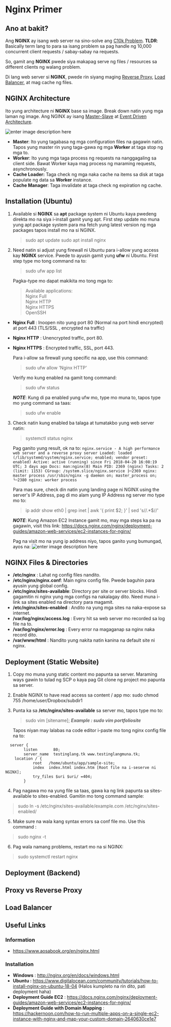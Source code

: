 # Nginx Primer 


## Ano at bakit?

Ang **NGINX** ay isang web server na sino-solve ang [C10k Problem](https://www.quora.com/What-causes-the-C10k-problem). 
**TLDR**: Basically term lang to para sa isang problem sa pag handle ng 10,000 concurrent client requests / sabay-sabay na requests.

So, gamit ang **NGINX** pwede siya makapag serve ng files / resources sa different clients ng walang problem.

Di lang web server si **NGINX**, pwede rin siyang maging [Reverse Proxy](https://www.youtube.com/watch?v=ozhe__GdWC8), [Load Balancer](https://www.youtube.com/watch?v=S8J2fkN2FeI), at mag cache ng files.

## NGINX Architecture

Ito yung architecture ni **NGINX** base sa image. Break down natin yung mga laman ng image. Ang NGINX ay isang [Master-Slave](https://en.wikipedia.org/wiki/Master/slave_%28technology%29#:~:text=Master/slave%20is%20a%20model,serves%20as%20their%20communication%20hub.) at [Event Driven Architecture](https://en.wikipedia.org/wiki/Event-driven_architecture#:~:text=Event-driven%20architecture%20%28EDA%29,of,%20and%20reaction%20to%20events.&text=An%20event-driven%20system%20typically,sinks%29,%20and%20event%20channels.).

![enter image description here](https://res.cloudinary.com/practicaldev/image/fetch/s--QIrHFFjG--/c_limit,f_auto,fl_progressive,q_auto,w_880/https://cloudnweb.dev/wp-content/uploads/2019/05/Screen-Shot-2019-05-26-at-1.34.56-AM-1024x580.png)

 - **Master**: Ito yung tagabasa ng mga configuration files na gagawin natin. Tapos yung master rin yung taga-gawa ng mga **Worker** at taga stop ng mga to.
 - **Worker**: Ito yung mga taga process ng requests na nanggagaling sa client side. Bawat Worker kaya mag process ng maraming requests, asynchronously.
 - **Cache Loader:** Taga check ng mga naka cache na items sa disk at taga populate ng data sa **Worker** instance.
 - **Cache Manager**: Taga invalidate at taga check ng expiration ng cache.

## Installation (Ubuntu)

 1. Available si **NGINX** sa **apt** package system ni Ubuntu kaya pwedeng direkta mo na siya i-install gamit yung apt. First step update mo muna yung apt package system para ma fetch yung latest version ng mga packages tapos install mo na si NGINX.
 
	> sudo apt update
	> sudo apt install nginx

 2. Need natin si adjust yung firewall ni Ubuntu para i-allow yung access kay **NGINX** service. Pwede to ayusin gamit yung **ufw** ni Ubuntu.
First step type mo tong command na to:

	> sudo ufw app list

	Pagka-type mo dapat makikita mo tong mga to:
	
	> Available applications:   
	> Nginx Full  
	> Nginx HTTP   
	> Nginx HTTPS  
	> OpenSSH

 - **Nginx Full** : Inoopen nito yung port 80 (Normal na port hindi encrypted) at port 443 (TLS/SSL , encrypted na traffic)
 - **Nginx HTTP** : Unencrypted traffic, port 80.
 - **Nginx HTTPS** : Encrypted traffic, SSL, port 443.

	Para i-allow sa firewall yung specific na app, use this command:

	> sudo ufw allow 'Nginx HTTP'
	
	Verify mo kung enabled na gamit tong command:
	
	> sudo ufw status

	***NOTE***: Kung di pa enabled yung ufw mo, type mo muna to, tapos 			type mo yung command sa taas:
	
	> sudo ufw enable

 3. Check natin kung enabled ba talaga at tumatakbo yung web server natin:
	> systemctl status nginx

	Pag ganito yung result, ok na to:
`nginx.service - A high performance web server and a reverse proxy server
   Loaded: loaded (/lib/systemd/system/nginx.service; enabled; vendor preset: enabled)
   Active: active (running) since Fri 2018-04-20 16:08:19 UTC; 3 days ago
     Docs: man:nginx(8)
 Main PID: 2369 (nginx)
    Tasks: 2 (limit: 1153)
   CGroup: /system.slice/nginx.service
           ├─2369 nginx: master process /usr/sbin/nginx -g daemon on; master_process on;
           └─2380 nginx: worker process`

	Para mas sure, check din natin yung landing page ni NGINX using the server's IP Address, pag di mo alam yung IP Address ng server mo type mo to: 
	> ip addr show eth0 | grep inet | awk '{ print $2; }' | sed 's/\/.*$//'

	***NOTE***: Kung Amazon EC2 Instance gamit mo, may mga steps ka pa na gagawin, visit this link:
	https://docs.nginx.com/nginx/deployment-guides/amazon-web-services/ec2-instances-for-nginx/

	Pag na visit mo na yung ip address niyo, tapos ganito yung bumungad, ayos na:
![enter image description here](https://www.nginx.com/wp-content/uploads/2014/01/welcome-to-nginx-window-5x3.png)

## NGINX Files & Directories

 - **/etc/nginx** : Lahat ng config files nandito.
 - **/etc/nginx/nginx.conf**: Main nginx config file. Pwede baguhin para ayusin yung global config.
 - **/etc/nginx/sites-available**: Directory per site or server blocks. Hindi gagamitin ni nginx yung mga configs na nakalagay dito. Need muna i-link sa sites enabled na directory para magamit.
 - **/etc/nginx/sites-enabled** : Andito na yung mga sites na naka-expose sa internet.
 - **/var/log/nginx/access.log** : Every hit sa web server mo recorded sa log file na to.
 - **/var/log/nginx/error.log** : Every error na magaganap sa nginx naka record dito.
 - **/var/www/html** : Nandito yung nakita natin kanina na default site ni nginx.
## Deployment (Static Website)
1. Copy mo muna yung static content mo papunta sa server. Maraming ways gawin to tulad ng SCP o kaya pag Git clone ng project mo papunta sa server.
2. Enable NGINX to have read access sa content / app mo: sudo chmod 755 /home/user/Dropbox/subdir1
3. Punta ka sa **/etc/nginx/sites-available** sa server mo, tapos type mo to: 
	> sudo vim [sitename]; ***Example : sudo vim portfoliosite***
	
	Tapos niyan may lalabas na code editor i-paste mo tong nginx config 		file na to:

```
  server {
        listen       80;
        server_name  testinglang.tk www.testinglangmuna.tk;
    location / {
            root   /home/ubuntu/app/sample-site;
            index  index.html index.htm [Root file na i-seserve ni NGINX];
			try_files $uri $uri/ =404;
        }
```

4. Pag nagawa mo na yung file sa taas, gawa ka ng link papunta sa sites-available to sites-enabled. Gamitin mo tong command sample: 

> sudo ln -s /etc/nginx/sites-available/example.com
> /etc/nginx/sites-enabled/

5. Make sure na wala kang syntax errors sa conf file mo. Use this command :

> sudo nginx -t

6. Pag wala namang problems, restart mo na si NGINX:

> sudo systemctl restart nginx

## Deployment (Backend)
## Proxy vs Reverse Proxy
## Load Balancer
## Useful Links
### Information

 - https://www.aosabook.org/en/nginx.html

### Installation
 - **Windows** :  http://nginx.org/en/docs/windows.html
 - **Ubuntu :**  https://www.digitalocean.com/community/tutorials/how-to-install-nginx-on-ubuntu-18-04 (Halos kumpleto na rin dito, pati deployment haha)
 - **Deployment Guide EC2** : https://docs.nginx.com/nginx/deployment-guides/amazon-web-services/ec2-instances-for-nginx/
 - **Deployment Guide with Domain Mapping** : https://hackernoon.com/how-to-run-multiple-apps-on-a-single-ec2-instance-with-nginx-and-map-your-custom-domain-2640630ce1e7
